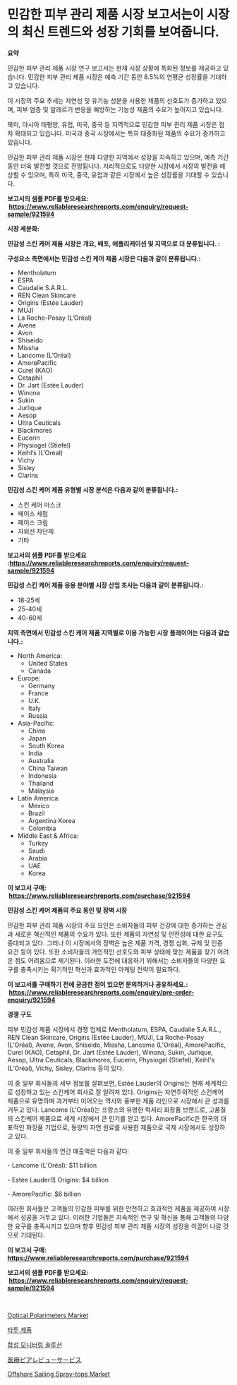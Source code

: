 <p><h1>민감한 피부 관리 제품 시장 보고서는이 시장의 최신 트렌드와 성장 기회를 보여줍니다.</h1></p><p><strong>요약</strong></p>
<p><p>민감한 피부 관리 제품 시장 연구 보고서는 현재 시장 상황에 특화된 정보를 제공하고 있습니다. 민감한 피부 관리 제품 시장은 예측 기간 동안 8.5%의 연평균 성장률을 기대하고 있습니다.</p><p>이 시장의 주요 추세는 자연성 및 유기농 성분을 사용한 제품의 선호도가 증가하고 있으며, 피부 염증 및 알레르기 반응을 예방하는 기능성 제품의 수요가 높아지고 있습니다.</p><p>북미, 아시아 태평양, 유럽, 미국, 중국 등 지역적으로 민감한 피부 관리 제품 시장은 점차 확대되고 있습니다. 미국과 중국 시장에서는 특히 대중화된 제품의 수요가 증가하고 있습니다. </p><p>민감한 피부 관리 제품 시장은 현재 다양한 지역에서 성장을 지속하고 있으며, 예측 기간 동안 더욱 발전할 것으로 전망됩니다. 지리적으로도 다양한 시장에서 시장의 발전을 예상할 수 있으며, 특히 미국, 중국, 유럽과 같은 시장에서 높은 성장률을 기대할 수 있습니다.</p></p>
<p><strong>보고서의 샘플 PDF를 받으세요: &nbsp;<a href="https://www.reliableresearchreports.com/enquiry/request-sample/921594">https://www.reliableresearchreports.com/enquiry/request-sample/921594</a></strong></p>
<p><strong>시장 세분화:</strong></p>
<p><strong> 민감성 스킨 케어 제품 시장은 개요, 배포, 애플리케이션 및 지역으로 더 분류됩니다. :</strong></p>
<p><strong>구성요소 측면에서는 민감성 스킨 케어 제품 시장은 다음과 같이 분류됩니다.:</strong></p>
<p><ul><li>Mentholatum</li><li>ESPA</li><li>Caudalie S.A.R.L.</li><li>REN Clean Skincare</li><li>Origins (Estée Lauder)</li><li>MUJI</li><li>La Roche-Posay (L’Oréal)</li><li>Avene</li><li>Avon</li><li>Shiseido</li><li>Missha</li><li>Lancome (L’Oréal)</li><li>AmorePacific</li><li>Curel (KAO)</li><li>Cetaphil</li><li>Dr. Jart (Estée Lauder)</li><li>Winona</li><li>Sukin</li><li>Jurlique</li><li>Aesop</li><li>Ultra Ceuticals</li><li>Blackmores</li><li>Eucerin</li><li>Physiogel (Stiefel)</li><li>Keihl’s (L’Oréal)</li><li>Vichy</li><li>Sisley</li><li>Clarins</li></ul></p>
<p><strong> 민감성 스킨 케어 제품 유형별 시장 분석은 다음과 같이 분류됩니다.:</strong></p>
<p><ul><li>스킨 케어 마스크</li><li>페이스 세럼</li><li>페이스 크림</li><li>자외선 차단제</li><li>기타</li></ul></p>
<p><strong>보고서의 샘플 PDF를 받으세요 :<a href="https://www.reliableresearchreports.com/enquiry/request-sample/921594">https://www.reliableresearchreports.com/enquiry/request-sample/921594</a></strong></p>
<p><strong> 민감성 스킨 케어 제품 응용 분야별 시장 산업 조사는 다음과 같이 분류됩니다.:</strong></p>
<p><ul><li>18-25세</li><li>25-40세</li><li>40-60세</li></ul></p>
<p><strong>지역 측면에서 민감성 스킨 케어 제품 지역별로 이용 가능한 시장 플레이어는 다음과 같습니다.:</strong></p>
<p><ul>
    <li>
        North America:
        <ul>
            <li>United States</li>
            <li>Canada</li>
        </ul>
    </li>
    <li>
        Europe:
        <ul>
            <li>Germany</li>
            <li>France</li>
            <li>U.K.</li>
            <li>Italy</li>
            <li>Russia</li>
        </ul>
    </li>
    <li>
        Asia-Pacific:
        <ul>
            <li>China</li>
            <li>Japan</li>
            <li>South Korea</li>
            <li>India</li>
            <li>Australia</li>
            <li>China Taiwan</li>
            <li>Indonesia</li>
            <li>Thailand</li>
            <li>Malaysia</li>
        </ul>
    </li>
    <li>
        Latin America:
        <ul>
            <li>Mexico</li>
            <li>Brazil</li>
            <li>Argentina Korea</li>
            <li>Colombia</li>
        </ul>
    </li>
    <li>
        Middle East & Africa:
        <ul>
            <li>Turkey</li>
            <li>Saudi</li>
            <li>Arabia</li>
            <li>UAE</li>
            <li>Korea</li>
        </ul>
    </li>
    </ul></p>
<p><strong>이 보고서 구매: &nbsp;<a href="https://www.reliableresearchreports.com/purchase/921594">https://www.reliableresearchreports.com/purchase/921594</a></strong></p>
<p><strong>민감성 스킨 케어 제품의 주요 동인 및 장벽 시장</strong></p>
<p><p>민감한 피부 관리 제품 시장의 주요 요인은 소비자들의 피부 건강에 대한 증가하는 관심과 새로운 혁신적인 제품의 수요가 있다. 또한 제품의 자연성 및 안전성에 대한 요구도 증대되고 있다. 그러나 이 시장에서의 장벽은 높은 제품 가격, 경쟁 심화, 규제 및 인증 요건 등이 있다. 또한 소비자들의 개인적인 선호도와 피부 상태에 맞는 제품을 찾기 어려운 점도 어려움으로 제기된다. 이러한 도전에 대응하기 위해서는 소비자들의 다양한 요구를 충족시키는 획기적인 혁신과 효과적인 마케팅 전략이 필요하다.</p></p>
<p><strong>이 보고서를 구매하기 전에 궁금한 점이 있으면 문의하거나 공유하세요.: &nbsp;<a href="https://www.reliableresearchreports.com/enquiry/pre-order-enquiry/921594">https://www.reliableresearchreports.com/enquiry/pre-order-enquiry/921594</a></strong></p>
<p><strong>경쟁 구도</strong></p>
<p><p>피부 민감성 제품 시장에서 경쟁 업체로 Mentholatum, ESPA, Caudalie S.A.R.L., REN Clean Skincare, Origins (Estée Lauder), MUJI, La Roche-Posay (L'Oréal), Avene, Avon, Shiseido, Missha, Lancome (L'Oréal), AmorePacific, Curel (KAO), Cetaphil, Dr. Jart (Estée Lauder), Winona, Sukin, Jurlique, Aesop, Ultra Ceuticals, Blackmores, Eucerin, Physiogel (Stiefel), Keihl's (L'Oréal), Vichy, Sisley, Clarins 등이 있다. </p><p>이 중 일부 회사들의 세부 정보를 살펴보면, Estée Lauder의 Origins는 현재 세계적으로 성장하고 있는 스킨케어 회사로 잘 알려져 있다. Origins는 자연주의적인 스킨케어 제품으로 유명하며 과거부터 이어오는 역사와 풍부한 제품 라인으로 시장에서 큰 성과를 거두고 있다. Lancome (L'Oréal)는 프랑스의 유명한 럭셔리 화장품 브랜드로, 고품질의 스킨케어 제품으로 세계 시장에서 큰 인기를 얻고 있다. AmorePacific은 한국의 대표적인 화장품 기업으로, 동양의 자연 원료를 사용한 제품으로 국제 시장에서도 성장하고 있다.</p><p>이 중 일부 회사들의 연간 매출액은 다음과 같다:</p><p>- Lancome (L'Oréal): $11 billion</p><p>- Estée Lauder의 Origins: $4 billion</p><p>- AmorePacific: $6 billion</p><p>이러한 회사들은 고객들의 민감한 피부를 위한 안전하고 효과적인 제품을 제공하여 시장에서 성공을 거두고 있다. 이러한 기업들은 지속적인 연구 및 혁신을 통해 고객들의 다양한 요구를 충족시키고 있으며 향후 민감성 피부 관리 제품 시장의 성장을 이끌어 나갈 것으로 기대된다.</p></p>
<p><strong>이 보고서 구매: &nbsp; <a href="https://www.reliableresearchreports.com/purchase/921594">https://www.reliableresearchreports.com/purchase/921594</a></strong></p>
<p><strong>보고서의 샘플 PDF를 받으세요: &nbsp;<a href="https://www.reliableresearchreports.com/enquiry/request-sample/921594">https://www.reliableresearchreports.com/enquiry/request-sample/921594</a></strong><strong></strong></p>
<p>&nbsp;</p>
<p><p><a href="https://issuu.com/reportprime-2/docs/optical-polarimeters-market-size-2030.pptx">Optical Polarimeters Market</a></p><p><a href="https://github.com/sougarounis/Market-Research-Report-List-2/blob/main/7810889182240.md">타투 제품</a></p><p><a href="https://github.com/laholand/Market-Research-Report-List-2/blob/main/5965079182239.md">합성 모니터링 솔루션</a></p><p><a href="https://github.com/mohamedbakry57/Market-Research-Report-List-2/blob/main/5050100182243.md">医療ピアレビューサービス</a></p><p><a href="https://issuu.com/reportprime-2/docs/offshore-sailing-spray-tops-market-size-2030.pptx">Offshore Sailing Spray-tops Market</a></p></p>